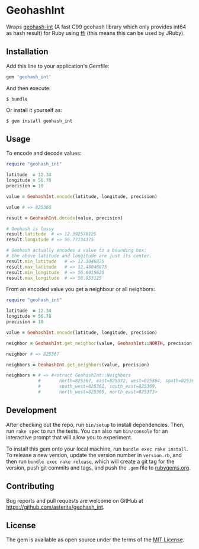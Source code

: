 # GeohashInt

Wraps [geohash-int](https://github.com/yinqiwen/geohash-int)
(A fast C99 geohash library which only provides int64 as hash result) for Ruby
using [ffi](https://github.com/ffi/ffi) (this means this can be used by JRuby).

## Installation

Add this line to your application's Gemfile:

```ruby
gem 'geohash_int'
```

And then execute:

    $ bundle

Or install it yourself as:

    $ gem install geohash_int

## Usage

To encode and decode values:

```ruby
require "geohash_int"

latitude  = 12.34
longitude = 56.78
precision = 10

value = GeohashInt.encode(latitude, longitude, precision)

value # => 825366

result = GeohashInt.decode(value, precision)

# Geohash is lossy
result.latitude  # => 12.392578125
result.longitude # => 56.77734375

# Geohash actually encodes a value to a bounding box:
# the above latitude and longitude are just its center.
result.min_latitude   # => 12.3046875
result.max_latitude   # => 12.48046875
result.min_longitude  # => 56.6015625
result.max_longitude  # => 56.953125
```

From an encoded value you get a neighbour or all neighbors:

```ruby
require "geohash_int"

latitude  = 12.34
longitude = 56.78
precision = 10

value = GeohashInt.encode(latitude, longitude, precision)

neighbor = GeohashInt.get_neighbor(value, GeohashInt::NORTH, precision)

neighbor # => 825367

neighbors = GeohashInt.get_neighbors(value, precision)

neighbors = # => #<struct GeohashInt::Neighbors
            #       north=825367, east=825372, west=825364, south=825363,
            #       south_west=825361, south_east=825369,
            #       north_west=825365, north_east=825373>
```

## Development

After checking out the repo, run `bin/setup` to install dependencies. Then, run `rake spec` to run the tests. You can also run `bin/console` for an interactive prompt that will allow you to experiment.

To install this gem onto your local machine, run `bundle exec rake install`. To release a new version, update the version number in `version.rb`, and then run `bundle exec rake release`, which will create a git tag for the version, push git commits and tags, and push the `.gem` file to [rubygems.org](https://rubygems.org).

## Contributing

Bug reports and pull requests are welcome on GitHub at https://github.com/asterite/geohash_int.

## License

The gem is available as open source under the terms of the [MIT License](http://opensource.org/licenses/MIT).
